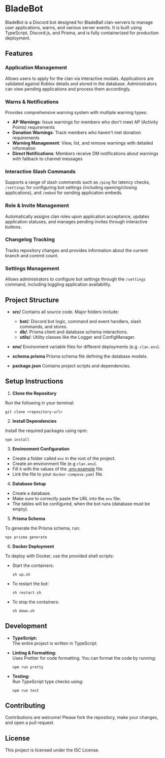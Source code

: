 # BladeBot

BladeBot is a Discord bot designed for BladeBall clan-servers to manage user applications, warns, and various server events. It is built using TypeScript, Discord.js, and Prisma, and is fully containerized for production deployment.

## Features

### Application Management

Allows users to apply for the clan via interactive modals. Applications are validated against Roblox details and stored in the database. Administrators can view pending applications and process them accordingly.

### Warns & Notifications

Provides comprehensive warning system with multiple warning types:

- **AP Warnings**: Issue warnings for members who don't meet AP (Activity Points) requirements
- **Donation Warnings**: Track members who haven't met donation requirements
- **Warning Management**: View, list, and remove warnings with detailed information
- **Direct Notifications**: Members receive DM notifications about warnings with fallback to channel messages

### Interactive Slash Commands

Supports a range of slash commands such as `/ping` for latency checks, `/settings` for configuring bot settings (including opening/closing applications), and `/embed` for sending application embeds.

### Role & Invite Management

Automatically assigns clan roles upon application acceptance, updates application statuses, and manages pending invites through interactive buttons.

### Changelog Tracking

Tracks repository changes and provides information about the current branch and commit count.

### Settings Management

Allows administrators to configure bot settings through the `/settings` command, including toggling application availability.

## Project Structure

- **src/**
  Contains all source code. Major folders include:
  - **bot/**: Discord bot logic, command and event handlers, slash commands, and stores.
  - **db/**: Prisma client and database schema interactions.
  - **utils/**: Utility classes like the Logger and ConfigManager.
- **env/**
  Environment variable files for different deployments (e.g. `clan.env`).

- **schema.prisma**
  Prisma schema file defining the database models.

- **package.json**
  Contains project scripts and dependencies.

## Setup Instructions

1. **Clone the Repository**

Run the following in your terminal:

```
git clone <repository-url>
```

2. **Install Dependencies**

Install the required packages using npm:

```
npm install
```

3. **Environment Configuration**

- Create a folder called `env` in the root of the project.
- Create an environment file (e.g `clan.env`).
- Fill it with the values of the [.env.example](.env.example) file.
- Link the file to your `docker-compose.yaml` file.

4. **Database Setup**

- Create a database.
- Make sure to correctly paste the URL into the `env` file.
- The tables will be configured, when the bot runs (database must be empty).

5. **Prisma Schema**

To generate the Prisma schema, run:

```
npx prisma generate
```

6. **Docker Deployment**

To deploy with Docker, use the provided shell scripts:

- Start the containers:

  ```
  sh up.sh
  ```

- To restart the bot:

  ```
  sh restart.sh
  ```

- To stop the containers:

  ```
  sh down.sh
  ```

## Development

- **TypeScript:**  
  The entire project is written in TypeScript.
- **Linting & Formatting:**  
  Uses Prettier for code formatting. You can format the code by running:

  ```
  npm run pretty
  ```

- **Testing:**  
  Run TypeScript type checks using:

  ```
  npm run test
  ```

## Contributing

Contributions are welcome! Please fork the repository, make your changes, and open a pull request.

## License

This project is licensed under the ISC License.
